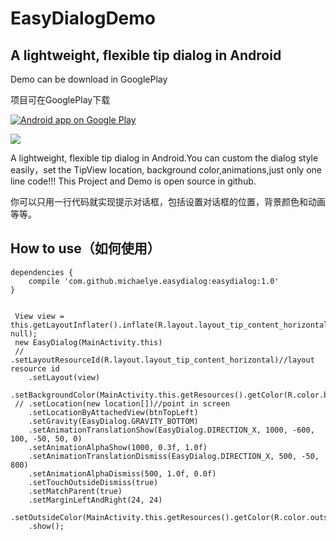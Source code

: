 # EasyDialogDemo
## A lightweight, flexible tip dialog in Android

Demo can be download in GooglePlay

项目可在GooglePlay下载

<a href="https://play.google.com/store/apps/details?id=com.michael.easydialogdemo">
  <img alt="Android app on Google Play"
       src="https://developer.android.com/images/brand/en_app_rgb_wo_45.png" />
</a>


![](http://ww3.sinaimg.cn/large/97dd5cddgw1erftuccdgkg20990dw7wh.gif)





A lightweight, flexible tip dialog in Android.You can custom the dialog style easily，set the TipView location, background color,animations,just only one line code!!!
This Project and Demo is open source in github.


你可以只用一行代码就实现提示对话框，包括设置对话框的位置，背景颜色和动画等等。




## How to use（如何使用）

    dependencies {
        compile 'com.github.michaelye.easydialog:easydialog:1.0'
    }


     View view = this.getLayoutInflater().inflate(R.layout.layout_tip_content_horizontal, null);
     new EasyDialog(MainActivity.this)
     // .setLayoutResourceId(R.layout.layout_tip_content_horizontal)//layout resource id
        .setLayout(view)
        .setBackgroundColor(MainActivity.this.getResources().getColor(R.color.background_color_black))
     // .setLocation(new location[])//point in screen
        .setLocationByAttachedView(btnTopLeft)
        .setGravity(EasyDialog.GRAVITY_BOTTOM)
        .setAnimationTranslationShow(EasyDialog.DIRECTION_X, 1000, -600, 100, -50, 50, 0)
        .setAnimationAlphaShow(1000, 0.3f, 1.0f)
        .setAnimationTranslationDismiss(EasyDialog.DIRECTION_X, 500, -50, 800)
        .setAnimationAlphaDismiss(500, 1.0f, 0.0f)
        .setTouchOutsideDismiss(true)
        .setMatchParent(true)
        .setMarginLeftAndRight(24, 24)
        .setOutsideColor(MainActivity.this.getResources().getColor(R.color.outside_color_trans))
        .show();







